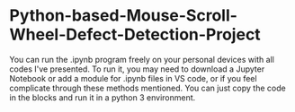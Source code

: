 # Python-based-Mouse-Scroll-Wheel-Defect-Detection-Project
You can run the .ipynb program freely on your personal devices with all codes I've presented. To run it, you may need to download a Jupyter Notebook or add a module for .ipynb files in VS code, or if you feel complicate through these methods mentioned. You can just copy the code in the blocks and run it in a python 3 environment.
